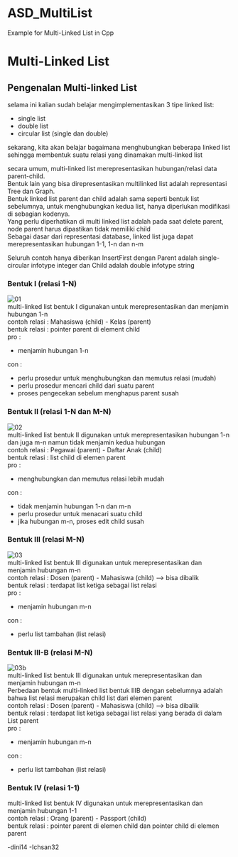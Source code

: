 # ASD_MultiList
Example for Multi-Linked List in Cpp

# Multi-Linked List

## Pengenalan Multi-linked List
selama ini kalian sudah belajar mengimplementasikan 3 tipe linked list:
* single list
* double list
* circular list (single dan double)

sekarang, kita akan belajar bagaimana menghubungkan beberapa linked list sehingga membentuk suatu relasi yang dinamakan multi-linked list

secara umum, multi-linked list merepresentasikan hubungan/relasi data parent-child. <br>
Bentuk lain yang bisa direpresentasikan multilinked list adalah representasi Tree dan Graph.  <br>
Bentuk linked list parent dan child adalah sama seperti bentuk list sebelumnya, untuk menghubungkan kedua list, hanya diperlukan modifikasi di sebagian kodenya.  <br>
Yang perlu diperhatikan di multi linked list adalah pada saat delete parent, node parent harus dipastikan tidak memiliki child <br>
Sebagai dasar dari representasi database, linked list juga dapat merepresentasikan hubungan 1-1, 1-n dan n-m<br>

Seluruh contoh hanya diberikan InsertFirst dengan Parent adalah single-circular infotype integer dan Child adalah double infotype string<br>

### Bentuk I (relasi 1-N)
![01](https://user-images.githubusercontent.com/13241336/36650938-af7d7db4-1ad8-11e8-8a4d-43d83672f50f.png)<br>
multi-linked list bentuk I digunakan untuk merepresentasikan dan menjamin hubungan 1-n <br>
contoh relasi : Mahasiswa (child) - Kelas (parent)<br>
bentuk relasi : pointer parent di element child<br>
pro : <br>
* menjamin hubungan 1-n

con :<br>
* perlu prosedur untuk menghubungkan dan memutus relasi (mudah)
* perlu prosedur mencari child dari suatu parent
* proses pengecekan sebelum menghapus parent susah


### Bentuk II (relasi 1-N dan M-N)
![02](https://user-images.githubusercontent.com/13241336/36650940-b11585f4-1ad8-11e8-9d76-7453248717b0.png)<br>
multi-linked list bentuk II digunakan untuk merepresentasikan hubungan 1-n dan juga m-n namun tidak menjamin kedua hubungan<br>
contoh relasi : Pegawai (parent) - Daftar Anak (child)<br>
bentuk relasi : list child di elemen parent<br>
pro : <br>
* menghubungkan dan memutus relasi lebih mudah

con : <br>
* tidak menjamin hubungan 1-n dan m-n
* perlu prosedur untuk menacari suatu child
* jika hubungan m-n, proses edit child susah


### Bentuk III (relasi M-N)
![03](https://user-images.githubusercontent.com/13241336/36650941-b240fd3c-1ad8-11e8-98ac-3b67ff175467.png)<br>
multi-linked list bentuk III digunakan untuk merepresentasikan dan menjamin hubungan m-n<br>
contoh relasi : Dosen (parent) - Mahasiswa (child)  --> bisa dibalik<br>
bentuk relasi : terdapat list ketiga sebagai list relasi<br>
pro : <br>
* menjamin hubungan m-n

con : <br>
* perlu list tambahan (list relasi)

### Bentuk III-B (relasi M-N)
![03b](https://user-images.githubusercontent.com/13241336/36650943-b360956a-1ad8-11e8-93ae-8ad52dce284b.png)<br>
multi-linked list bentuk III digunakan untuk merepresentasikan dan menjamin hubungan m-n<br>
Perbedaan bentuk multi-linked list bentuk IIIB dengan sebelumnya adalah bahwa list relasi merupakan child list dari elemen parent<br>
contoh relasi : Dosen (parent) - Mahasiswa (child)  --> bisa dibalik<br>
bentuk relasi : terdapat list ketiga sebagai list relasi yang berada di dalam List parent<br>
pro : <br>
* menjamin hubungan m-n

con : <br>
* perlu list tambahan (list relasi)


### Bentuk IV (relasi 1-1)
multi-linked list bentuk IV digunakan untuk merepresentasikan dan menjamin hubungan 1-1<br>
contoh relasi : Orang (parent) - Passport (child)<br>
bentuk relasi : pointer parent di elemen child dan pointer child di elemen parent<br>

-dini14
-Ichsan32
